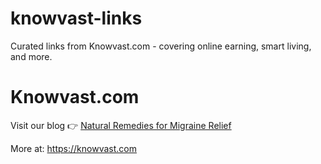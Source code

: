 # knowvast-links
Curated links from Knowvast.com - covering online earning, smart living, and more.
# Knowvast.com

Visit our blog 👉 [Natural Remedies for Migraine Relief](https://knowvast.com/natural-remedies-for-migraine-relief/)

More at: https://knowvast.com
